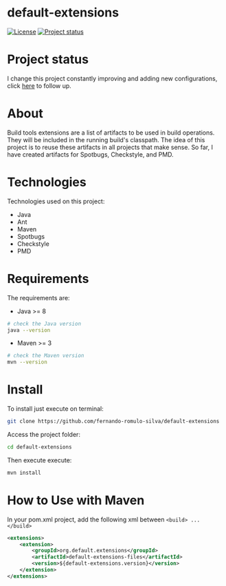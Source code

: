 # default-extensions

[![License](https://img.shields.io/badge/License-Apache%202.0-blue.svg)](https://opensource.org/licenses/Apache-2.0)
[![Project status](https://img.shields.io/badge/Project%20status-Maintenance-orange.svg)](https://img.shields.io/badge/Project%20status-Maintenance-orange.svg)

# Project status

I change this project constantly improving and adding new configurations, click [here](docs/STATUS.md) to follow up.

# About

Build tools extensions are a list of artifacts to be used in build operations.
They will be included in the running build's classpath. 
The idea of this project is to reuse these artifacts in all projects that make sense. 
So far, I have created artifacts for Spotbugs, Checkstyle, and PMD.

# Technologies 

Technologies used on this project:
 
- Java
- Ant
- Maven
- Spotbugs
- Checkstyle
- PMD

# Requirements

The requirements are: 

 - Java >= 8

```bash
# check the Java version
java --version
```
 - Maven >= 3

```bash
# check the Maven version
mvn --version
```

# Install

To install just execute on terminal:
 
```bash
git clone https://github.com/fernando-romulo-silva/default-extensions
```

Access the project folder:

```bash
cd default-extensions
```

Then execute execute:

```bash
mvn install
```

# How to Use with Maven

In your pom.xml project, add the following xml between `<build> ... </build>`

```xml
<extensions>
	<extension>
		<groupId>org.default.extensions</groupId>
		<artifactId>default-extensions-files</artifactId>
		<version>${default-extensions.version}</version>
	</extension>
</extensions>
```
